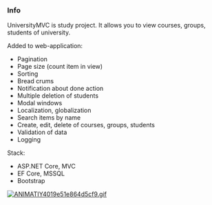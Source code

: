 ### Info
UniversityMVC is study project. It allows you to view courses, groups, students of university.

Added to web-application:
- Pagination
- Page size (count item in view)
- Sorting
- Bread crums
- Notification about done action
- Multiple deletion of students
- Modal windows
- Localization, globalization
- Search items by name
- Create, edit, delete of courses, groups, students
- Validation of data
- Logging


Stack:
- ASP.NET Core, MVC
- EF Core, MSSQL
- Bootstrap



<a href="https://gifyu.com/image/SzqUI"><img src="https://s10.gifyu.com/images/ANIMATIY4019e51e864d5cf9.gif" alt="ANIMATIY4019e51e864d5cf9.gif" border="0" /></a>